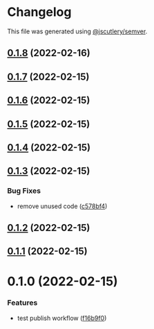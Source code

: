 # Changelog

This file was generated using [@jscutlery/semver](https://github.com/jscutlery/semver).

## [0.1.8](https://github.com/SiaFoundation/web/compare/sia-core-0.1.7...sia-core-0.1.8) (2022-02-16)



## [0.1.7](https://github.com/SiaFoundation/web/compare/sia-core-0.1.6...sia-core-0.1.7) (2022-02-15)



## [0.1.6](https://github.com/SiaFoundation/web/compare/sia-core-0.1.5...sia-core-0.1.6) (2022-02-15)



## [0.1.5](https://github.com/SiaFoundation/web/compare/sia-core-0.1.4...sia-core-0.1.5) (2022-02-15)



## [0.1.4](https://github.com/SiaFoundation/web/compare/sia-core-0.1.3...sia-core-0.1.4) (2022-02-15)



## [0.1.3](https://github.com/SiaFoundation/web/compare/sia-core-0.1.2...sia-core-0.1.3) (2022-02-15)


### Bug Fixes

* remove unused code ([c578bf4](https://github.com/SiaFoundation/web/commit/c578bf4cf8e71c41d6ecf71716ecf2734a184ef3))



## [0.1.2](https://github.com/SiaFoundation/web/compare/sia-core-0.1.1...sia-core-0.1.2) (2022-02-15)



## [0.1.1](https://github.com/SiaFoundation/web/compare/sia-core-0.1.0...sia-core-0.1.1) (2022-02-15)



# 0.1.0 (2022-02-15)


### Features

* test publish workflow ([f16b9f0](https://github.com/SiaFoundation/web/commit/f16b9f05acc8222a63c58c1f8f956c3d53ef1fe7))

